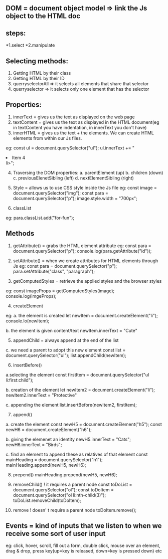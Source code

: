 ## DOM = document object model => link the Js object to the HTML doc
## steps:
*1.select
*2.manipulate

## Selecting methods:
1. Getting HTML by their class
2. Getting HTML by their ID
3. querryselectorAll => it selects all elements that share that selector
4. querryselector => it selects only one element that has the selector

## Properties:
1. innerText = gives us the text as displayed on the web page
2. textContent = gives us the text as displayed in the HTML document(eg in textContent you have indentation, in innerText you don't have)
3. innerHTML = gives us the text + the elements. We can create HTML elements from within our Js files.

eg: const ul = document.querySelector("ul");
ul.innerText += "<li>Item 4</li>li>";

4. Traversing the DOM properties:
a. parentElement (up)
b. children (down)
c. previousElenetSibling (left)
d. nextElementSibling (right)

5. Style = allows us to use CSS style inside the Js file
eg:
const image = document.querySelector("img");
const para = document.querySelector("p");
image.style.width =  "700px";

6. classList

eg:
para.classList.add("for-fun");




## Methods
1. getAttribute() = grabs the HTML element attribute
eg:
const para = document.querySelector("p");
console.log(para.getAttribute("id"));

2. setAttribute() = when we create attributes for HTML elements through Js
eg:
const para = document.querySelector("p");
para.setAttribute("class", "paragraph");

3. getComputedStyles = retrieve the applied styles and the browser styles

eg:
const imageProps = getComputedStyles(image);
console.log(imgeProps);

4. createElement

eg:
a. the element is created
let newItem = document.createElement("li");\
console.lo(newItem);

b. the element is given content/text
newItem.innerText = "Cute"


5. appendChild = always append at the end of the list

c. we need a parent to adopt this new element
const list = document.querySelector("ul");
list.appendChild(newItem);


6. insertBefore()

a.selecting the element
const firstItem = document.querySelector("ul li:first:child");

b. creation of the element
let newItem2 = document.createElement("li");
newItem2.innerText = "Protective"

c. appending the element
list.insertBefore(newItem2, firstItem);


7. append()

a. create the element
const newH5 = document.createElement("h5");
const newH6 = document.createElement("h6");


b. giving the elemenet an identity
newH5.innerText = "Cats";
newH6.innerText = "Birds";


c. find an element to append these as relatives of that element
const mainHeading = document.querySelector("h1");
mainHeading.append(newH5, newH6);


8. prepend()
mainHeading.prepend(newH5, newH6);

9. removeChild() ! it requires a parent node
const toDoList = document.querySelector("ol");
const toDoItem = document.querySelector("ol li:nth-child(3)");
toDoList.removeChild(toDoItem);


10. remove ! doesn' t require a parent node
toDoItem.remove();


## Events = kind of inputs that we listen to when we receive some sort of user input
eg: click, hover, scroll, fill out a form, double click, mouse over an element, drag & drop, press key(up=key is released, down=key is pressed down) etc